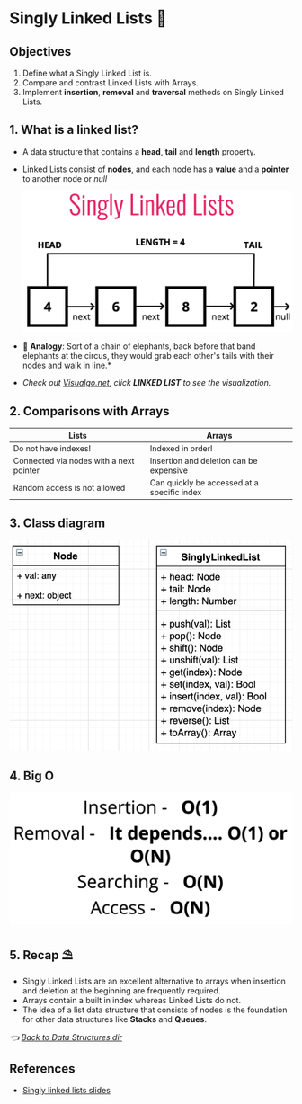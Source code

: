 # Singly Linked Lists 🌱

## Objectives

1. Define what a Singly Linked List is.
2. Compare and contrast Linked Lists with Arrays.
3. Implement **insertion**, **removal** and **traversal** methods on Singly Linked Lists.

## 1. What is a linked list?

- A data structure that contains a **head**, **tail** and **length** property.
- Linked Lists consist of **nodes**, and each node has a **value** and a **pointer** to another node or *null*

  ![Singly linked list](../../assets/images/data-structures/singly-linked-list.png)

- 👻 **Analogy**: Sort of a chain of elephants, back before that band elephants at the circus, they would grab each other's tails with their nodes and walk in line.*
- *Check out [Visualgo.net](https://visualgo.net/en/list), click **LINKED LIST** to see the visualization.*

## 2. Comparisons with Arrays

| **Lists** | **Arrays** |
| ------------- | ------------- |
| Do not have indexes!                     | Indexed in order!  |
| Connected via nodes with a next pointer  | Insertion and deletion can be expensive  |
| Random access is not allowed             | Can quickly be accessed at a specific index  |

## 3. Class diagram

  ![Singly linked list Class diagram](../../assets/images/data-structures/singly-linked-list-class-diagram.png)

## 4. Big O

  ![Singly linked list BigO](../../assets/images/data-structures/singly-linked-list-bigO.png)

## 5. Recap ⛱

- Singly Linked Lists are an excellent alternative to arrays when insertion and deletion at the beginning are frequently required.
- Arrays contain a built in index whereas Linked Lists do not.
- The idea of a list data structure that consists of nodes is the foundation for other data structures like **Stacks** and **Queues**.

*👈 [Back to Data Structures dir](../README.md)*

## References

- [Singly linked lists slides](https://cs.slides.com/colt_steele/singly-linked-lists)
